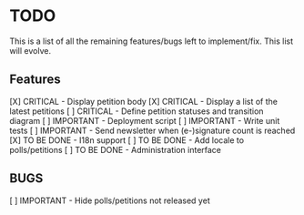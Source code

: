# TODO

This is a list of all the remaining features/bugs left to implement/fix.
This list will evolve.

## Features

[X] CRITICAL   - Display petition body
[X] CRITICAL   - Display a list of the latest petitions
[ ] CRITICAL   - Define petition statuses and transition diagram 
[ ] IMPORTANT  - Deployment script
[ ] IMPORTANT  - Write unit tests
[ ] IMPORTANT  - Send newsletter when (e-)signature count is reached
[X] TO BE DONE - I18n support
[ ] TO BE DONE - Add locale to polls/petitions
[ ] TO BE DONE - Administration interface

## BUGS

[ ] IMPORTANT  - Hide polls/petitions not released yet

